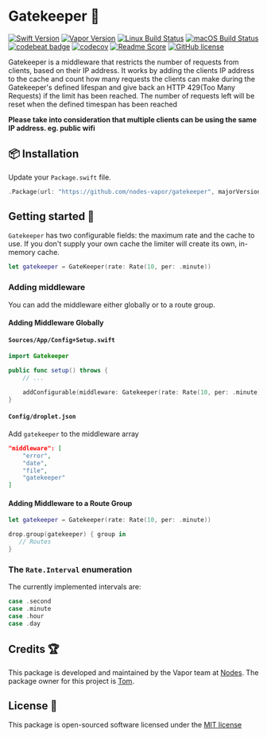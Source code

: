 # Gatekeeper 👮
[![Swift Version](https://img.shields.io/badge/Swift-3.1-brightgreen.svg)](http://swift.org)
[![Vapor Version](https://img.shields.io/badge/Vapor-2-F6CBCA.svg)](http://vapor.codes)
[![Linux Build Status](https://img.shields.io/circleci/project/github/nodes-vapor/gatekeeper.svg?label=Linux)](https://circleci.com/gh/nodes-vapor/gatekeeper)
[![macOS Build Status](https://img.shields.io/travis/nodes-vapor/gatekeeper.svg?label=macOS)](https://travis-ci.org/nodes-vapor/gatekeeper)
[![codebeat badge](https://codebeat.co/badges/52c2f960-625c-4a63-ae63-52a24d747da1)](https://codebeat.co/projects/github-com-nodes-vapor-gatekeeper)
[![codecov](https://codecov.io/gh/nodes-vapor/gatekeeper/branch/master/graph/badge.svg)](https://codecov.io/gh/nodes-vapor/gatekeeper)
[![Readme Score](http://readme-score-api.herokuapp.com/score.svg?url=https://github.com/nodes-vapor/gatekeeper)](http://clayallsopp.github.io/readme-score?url=https://github.com/nodes-vapor/gatekeeper)
[![GitHub license](https://img.shields.io/badge/license-MIT-blue.svg)](https://raw.githubusercontent.com/nodes-vapor/gatekeeper/master/LICENSE)

Gatekeeper is a middleware that restricts the number of requests from clients, based on their IP address.
It works by adding the clients IP address to the cache and count how many requests the clients can make during the Gatekeeper's defined lifespan and give back an HTTP 429(Too Many Requests) if the limit has been reached. The number of requests left will be reset when the defined timespan has been reached

**Please take into consideration that multiple clients can be using the same IP address. eg. public wifi**


## 📦 Installation

Update your `Package.swift` file.
```swift
.Package(url: "https://github.com/nodes-vapor/gatekeeper", majorVersion: 0)
```


## Getting started 🚀

`Gatekeeper` has two configurable fields: the maximum rate and the cache to use. If you don't supply your own cache the limiter will create its own, in-memory cache.

```swift
let gatekeeper = GateKeeper(rate: Rate(10, per: .minute))
```

### Adding middleware
You can add the middleware either globally or to a route group.

#### Adding Middleware Globally

#### `Sources/App/Config+Setup.swift`
```swift
import Gatekeeper
```

```swift
public func setup() throws {
    // ...

    addConfigurable(middleware: Gatekeeper(rate: Rate(10, per: .minute)), name: "gatekeeper")
}
```

#### `Config/droplet.json`

Add `gatekeeper` to the middleware array

```json
"middleware": [
    "error",
    "date",
    "file",
    "gatekeeper"
]
```


#### Adding Middleware to a Route Group

```Swift
let gatekeeper = Gatekeeper(rate: Rate(10, per: .minute))

drop.group(gatekeeper) { group in
   // Routes
}
```


### The `Rate.Interval` enumeration

The currently implemented intervals are:
```swift
case .second
case .minute
case .hour
case .day
```

## Credits 🏆

This package is developed and maintained by the Vapor team at [Nodes](https://www.nodes.dk).
The package owner for this project is [Tom](https://github.com/tomserowka).


## License 📄

This package is open-sourced software licensed under the [MIT license](http://opensource.org/licenses/MIT)
